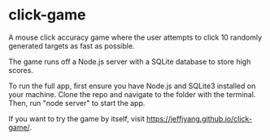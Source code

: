 # click-game

A mouse click accuracy game where the user attempts to click 10 randomly generated targets as fast as possible.

The game runs off a Node.js server with a SQLite database to store high scores.

To run the full app, first ensure you have Node.js and SQLite3 installed on your machine. Clone the repo and
navigate to the folder with the terminal. Then, run "node server" to start the app.

If you want to try the game by itself, visit https://jeffjyang.github.io/click-game/.
